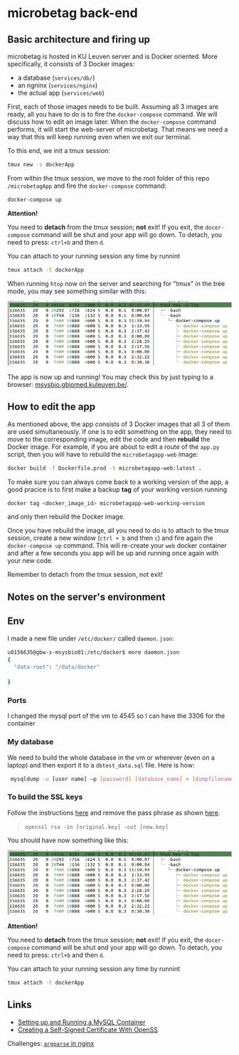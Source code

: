 # microbetag back-end 


## Basic architecture and firing up

microbetag is hosted in KU Leuven server and is Docker oriented. 
More specifically, it consists of 3 Docker images:
- a database (`services/db/`)
- an ngninx (`services/nginx`)
- the actual app (`services/web`)
 
First, each of those images needs to be built. 
Assuming all 3 images are ready, all you have to do is to fire the `docker-compose` command. 
We will discuss how to edit an image later. 
When the `docker-compose` command performs, it will start the web-server of microbetag. 
That means we need a way that this will keep running even when we exit our terminal.
 
To this end, we init a tmux session:

```bash
tmux new -s dockerApp
```

From within the tmux session, we move to the root folder of this repo `/microbetagApp` and fire the `docker-compose` command:

```bash
docker-compose up
```


**Attention!**

You need to **detach** from the tmux session; **not** exit!
If you exit, the `docer-compose` command will be shut and your app will go down.
To detach, you need to press:
`ctrl+b` and then `d`.

You can attach to your running session any time by runnint
```bash
tmux attach -t dockerApp
```

When running `htop` now on the server and searching for "tmux" in the tree mode, you may see something similar with this:

![tmux docker](figs/init-app.png)


The app is now up and running! 
You may check this by just typing to a browser: [msysbio.gbiomed.kuleuven.be/](msysbio.gbiomed.kuleuven.be/). 





## How to edit the app

As mentioned above, the app consists of 3 Docker images that all 3 of them are used simultaneously.
If one is to edit something on the app, they need to move to the corresponding 
image, edit the code and then **rebuild** the Docker image. 
For example, if you are about to edit a route of the `app.py` script, then you will have to rebuild the `microbetagapp-web` image:

```bash
docker build -f Dockerfile.prod -t microbetagapp-web:latest .
```

To make sure you can always come back to a working version of the app, a good pracice is to first make a backup **tag** of your working version
running

```bash
docker tag <docker_image_id> microbetagapp-web-working-version
```

and only then rebuild the Docker image. 


Once you have rebuild the image, all you need to do is to attach to the tmux session, create a new window (`ctrl + b` and then `c`) 
and fire again the `docker-compose up` command. 
This will re-create your `web` docker container and after a few seconds you app will be up and running once again with your new code. 

Remember to detach from the tmux session, not exit! 



## Notes on the server's environment


## Env

I made a new file under  `/etc/docker/` called `daemon.json`:

```bash
u0156635@gbw-s-msysbio01:/etc/docker$ more daemon.json 
{
  "data-root": "/data/docker"

}
```


### Ports 

I changed the mysql port of the vm to 4545 so I can have the 3306 for the container


### My database

We need to build the whole database in the vm or wherever (even on a laptop) and then export it to a `dbtest_data.sql` file. 
Here is how: 
```bash
 mysqldump -u [user name] –p [password] [database_name] > [dumpfilename.sql]

```

### To build the SSL keys 

Follow the instructions [here](https://www.baeldung.com/openssl-self-signed-cert)
and remove the pass phrase as shown [here](https://help.cloud66.com/docs/security/remove-passphrase).

> `openssl rsa -in [original.key] -out [new.key]`



You should have now something like this:

![tmux docker](figs/init-app.png)


**Attention!**

You need to **detach** from the tmux session; **not** exit! 
If you exit, the `docer-compose` command will be shut and your app will go down. 
To detach, you need to press:
`ctrl+b` and then `d`.

You can attach to your running session any time by runnint 
```bash
tmux attach -t dockerApp
```



## Links

- [Setting up and Running a MySQL Container](https://www.baeldung.com/ops/docker-mysql-container)
- [Creating a Self-Signed Certificate With OpenSS](https://www.baeldung.com/openssl-self-signed-cert)

Challenges:
[`argparse` in nginx](https://github.com/benoitc/gunicorn/issues/1867)


